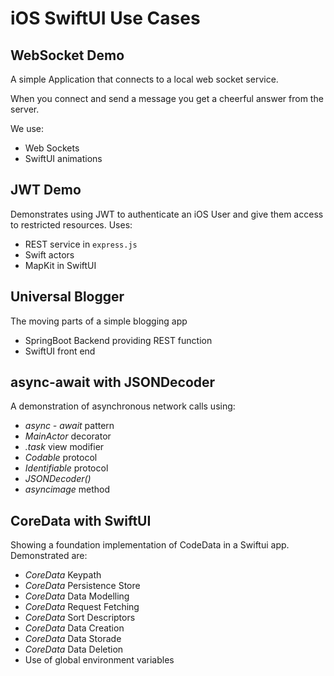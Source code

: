 # iOS SwiftUI Use Cases

## WebSocket Demo
A simple Application that connects to a local web socket service.

When you connect and send a message you get a cheerful answer from the server.

We use:
* Web Sockets
* SwiftUI animations

## JWT Demo
Demonstrates using JWT to authenticate an iOS User and give them access to restricted resources.
Uses:
* REST service in ```express.js```
* Swift actors
* MapKit in SwiftUI

## Universal Blogger
The moving parts of a simple blogging app
* SpringBoot Backend providing REST function
* SwiftUI front end

## async-await with JSONDecoder
A demonstration of asynchronous network calls using: 
* _*async - await*_ pattern
* _*MainActor*_ decorator
* _*.task*_ view modifier
* _*Codable*_ protocol
* _*Identifiable*_ protocol
* _*JSONDecoder()*_
* _*asyncimage*_ method


## CoreData with SwiftUI
Showing a foundation implementation of CodeData in a Swiftui app.
Demonstrated are:
* _CoreData_ Keypath
* _CoreData_ Persistence Store
* _CoreData_ Data Modelling
* _CoreData_ Request Fetching
* _CoreData_ Sort Descriptors
* _CoreData_ Data Creation
* _CoreData_ Data Storade
* _CoreData_ Data Deletion
* Use of global environment variables

